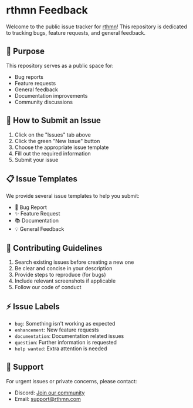 # rthmn Feedback

Welcome to the public issue tracker for [rthmn](https://rthmn.com)! This repository is dedicated to tracking bugs, feature requests, and general feedback.

## 🎯 Purpose

This repository serves as a public space for:

- Bug reports
- Feature requests
- General feedback
- Documentation improvements
- Community discussions

## 🚀 How to Submit an Issue

1. Click on the "Issues" tab above
2. Click the green "New Issue" button
3. Choose the appropriate issue template
4. Fill out the required information
5. Submit your issue

## 📋 Issue Templates

We provide several issue templates to help you submit:

- 🐛 Bug Report
- ✨ Feature Request
- 📚 Documentation
- 💡 General Feedback

## 🤝 Contributing Guidelines

1. Search existing issues before creating a new one
2. Be clear and concise in your description
3. Provide steps to reproduce (for bugs)
4. Include relevant screenshots if applicable
5. Follow our code of conduct

## ⚡ Issue Labels

- `bug`: Something isn't working as expected
- `enhancement`: New feature requests
- `documentation`: Documentation related issues
- `question`: Further information is requested
- `help wanted`: Extra attention is needed

## 📱 Support

For urgent issues or private concerns, please contact:

- Discord: [Join our community](https://discord.gg/rthmn)
- Email: support@rthmn.com
